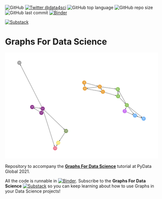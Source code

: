 ![GitHub](https://img.shields.io/github/license/DataForScience/PyData2021)
[![Twitter @data4sci](https://img.shields.io/twitter/follow/data4sci)](https://twitter.com/intent/follow?screen_name=data4sci)
![GitHub top language](https://img.shields.io/github/languages/top/DataForScience/PyData2021)
![GitHub repo size](https://img.shields.io/github/repo-size/DataForScience/PyData2021)
![GitHub last commit](https://img.shields.io/github/last-commit/DataForScience/PyData2021)
[![Binder](https://mybinder.org/badge_logo.svg)](https://mybinder.org/v2/gh/DataForScience/PyData2021/master)


[![Substack](https://img.shields.io/badge/Substack-Subscribe-blue)](https://graphs4sci.substack.com/subscribe)

# Graphs For Data Science

![Net_DBSCAN](https://raw.githubusercontent.com/DataForScience/PyData2021/master/data/Moons4Sci.png)

Repository to accompany the [__Graphs For Data Science__](https://graphs4sci.substack.com/subscribe) tutorial at PyData Global 2021.

All the code is runnable in [![Binder](https://mybinder.org/badge_logo.svg)](https://mybinder.org/v2/gh/DataForScience/PyData2021/master). Subscribe to the __Graphs For Data Science__ [![Substack](https://img.shields.io/badge/Substack-Subscribe-blue)](https://graphs4sci.substack.com/subscribe) so you can keep learning about how to use Graphs in your Data Science projects!
